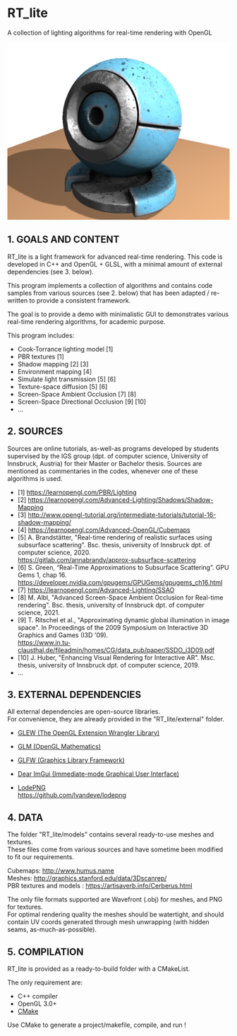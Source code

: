 # RT_lite
A collection of lighting algorithms for real-time rendering with OpenGL

![fig_1](img.png)


## 1. GOALS AND CONTENT


RT_lite is a light framework for advanced real-time rendering.
This code is developed in C++ and OpenGL + GLSL, with a minimal amount of external dependencies (see 3. below).

This program implements a collection of algorithms and contains code samples from various sources (see 2. below) that has been adapted / re-written to provide a consistent framework.

The goal is to provide a demo with minimalistic GUI to demonstrates various real-time rendering algorithms, for academic purpose.


This program includes:
* Cook-Torrance lighting model [1]
* PBR textures [1]
* Shadow mapping [2] [3]
* Environment mapping [4]
* Simulate light transmission [5] [6]
* Texture-space diffusion [5] [6]
* Screen-Space Ambient Occlusion [7] [8]
* Screen-Space Directional Occlusion [9] [10]
* ...


## 2. SOURCES


Sources are online tutorials, as-well-as programs developed by students supervised by the IGS group (dpt. of computer science, University of Innsbruck, Austria) for their Master or Bachelor thesis.
Sources are mentioned as commentaries in the codes, whenever one of these algorithms is used.

* [1] https://learnopengl.com/PBR/Lighting
* [2] https://learnopengl.com/Advanced-Lighting/Shadows/Shadow-Mapping
* [3] http://www.opengl-tutorial.org/intermediate-tutorials/tutorial-16-shadow-mapping/
* [4] https://learnopengl.com/Advanced-OpenGL/Cubemaps
* [5] A. Brandstätter, "Real-time rendering of realistic surfaces using subsurface scattering". Bsc. thesis, university of Innsbruck dpt. of computer science, 2020.  
	  https://gitlab.com/annabrandy/approx-subsurface-scattering
* [6] S. Green, “Real-Time Approximations to Subsurface Scattering”. GPU Gems 1, chap 16.   
	  https://developer.nvidia.com/gpugems/GPUGems/gpugems_ch16.html
* [7] https://learnopengl.com/Advanced-Lighting/SSAO
* [8] M. Albl, "Advanced Screen-Space Ambient Occlusion for Real-time rendering". Bsc. thesis, university of Innsbruck dpt. of computer science, 2021.
* [9] T. Ritschel et al., "Approximating dynamic global illumination in image space". In Proceedings of the 2009 Symposium on Interactive 3D Graphics and Games (I3D '09).  
	  https://www.in.tu-clausthal.de/fileadmin/homes/CG/data_pub/paper/SSDO_i3D09.pdf
* [10] J. Huber, "Enhancing Visual Rendering for Interactive AR". Msc. thesis, university of Innsbruck dpt. of computer science, 2019.
* ...


## 3. EXTERNAL DEPENDENCIES


All external dependencies are open-source libraries.   
For convenience, they are already provided in the "RT_lite/external" folder.


* [GLEW (The OpenGL Extension Wrangler Library)](http://glew.sourceforge.net/)
  
* [GLM (OpenGL Mathematics)](https://glm.g-truc.net/0.9.9/)

* [GLFW (Graphics Library Framework)](https://www.glfw.org/)

* [Dear ImGui (Immediate-mode Graphical User Interface)](https://github.com/ocornut/imgui)

* [LodePNG](https://lodev.org/lodepng/)  
  https://github.com/lvandeve/lodepng




## 4. DATA


The folder "RT_lite/models" contains several ready-to-use meshes and textures.  
These files come from various sources and have sometime been modified to fit our requirements.

Cubemaps: http://www.humus.name  
Meshes: http://graphics.stanford.edu/data/3Dscanrep/  
PBR textures and models : https://artisaverb.info/Cerberus.html

The only file formats supported are Wavefront (.obj) for meshes, and PNG for textures.  
For optimal rendering quality the meshes should be watertight, and should contain UV coords generated through mesh unwrapping (with hidden seams, as-much-as-possible).



## 5. COMPILATION


RT_lite is provided as a ready-to-build folder with a CMakeList. 

The only requirement are:
* C++ compiler
* OpenGL 3.0+
* [CMake]( https://cmake.org/ )

Use CMake to generate a project/makefile, compile, and run !
